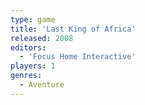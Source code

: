 ```yaml
---
type: game
title: 'Last King of Africa'
released: 2008
editors: 
  - 'Focus Home Interactive'
players: 1
genres:
  - Aventure
---
```

